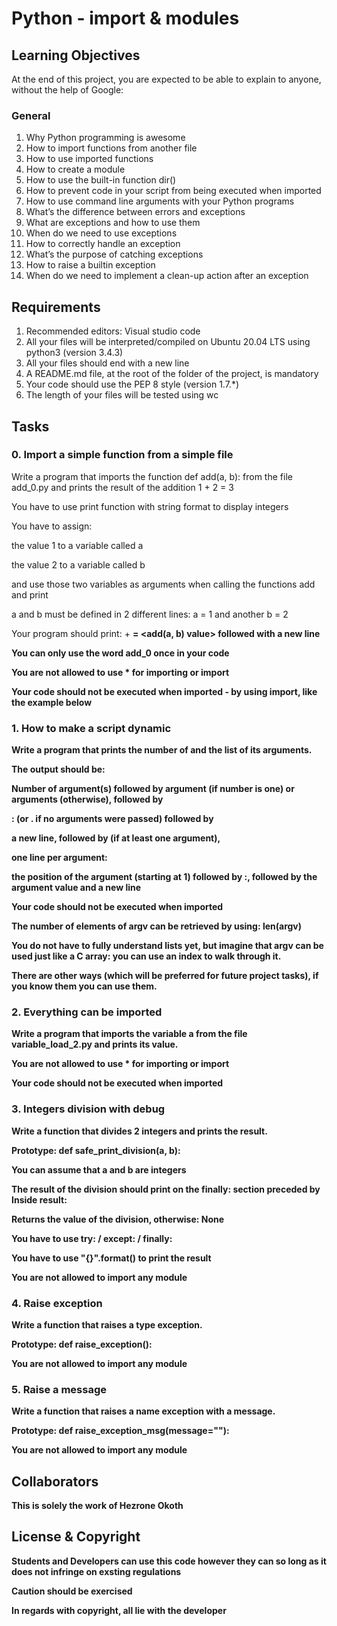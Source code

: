 # Python - import & modules

## Learning Objectives

At the end of this project, you are expected to be able to explain to anyone, without the help of Google:

### General

1. Why Python programming is awesome
2. How to import functions from another file
3. How to use imported functions
4. How to create a module
5. How to use the built-in function dir()
6. How to prevent code in your script from being executed when imported
7. How to use command line arguments with your Python programs
8. What’s the difference between errors and exceptions
9. What are exceptions and how to use them
10. When do we need to use exceptions
11. How to correctly handle an exception
12. What’s the purpose of catching exceptions
13. How to raise a builtin exception
14. When do we need to implement a clean-up action after an exception

## Requirements

1. Recommended editors: Visual studio code
2. All your files will be interpreted/compiled on Ubuntu 20.04 LTS using python3 (version 3.4.3)
3. All your files should end with a new line
4. A README.md file, at the root of the folder of the project, is mandatory
5. Your code should use the PEP 8 style (version 1.7.*)
6. The length of your files will be tested using wc

## Tasks

### 0. Import a simple function from a simple file

Write a program that imports the function def add(a, b): from the file add_0.py and prints the result of the addition 1 + 2 = 3

You have to use print function with string format to display integers

You have to assign:

the value 1 to a variable called a

the value 2 to a variable called b

and use those two variables as arguments when calling the functions add and print

a and b must be defined in 2 different lines: a = 1 and another b = 2

Your program should print: <a value> + <b value> = <add(a, b) value> followed with a new line

You can only use the word add_0 once in your code

You are not allowed to use * for importing or __import__

Your code should not be executed when imported - by using __import__, like the example below

### 1. How to make a script dynamic

Write a program that prints the number of and the list of its arguments.

The output should be:

Number of argument(s) followed by argument (if number is one) or arguments (otherwise), followed by

: (or . if no arguments were passed) followed by

a new line, followed by (if at least one argument),

one line per argument:

the position of the argument (starting at 1) followed by :, followed by the argument value and a new line

Your code should not be executed when imported

The number of elements of argv can be retrieved by using: len(argv)

You do not have to fully understand lists yet, but imagine that argv can be used just like a C array: you can use an index to walk through it.

There are other ways (which will be preferred for future project tasks), if you know them you can use them.

### 2. Everything can be imported

Write a program that imports the variable a from the file variable_load_2.py and prints its value.

You are not allowed to use * for importing or __import__

Your code should not be executed when imported

### 3. Integers division with debug

Write a function that divides 2 integers and prints the result.

Prototype: def safe_print_division(a, b):

You can assume that a and b are integers

The result of the division should print on the finally: section preceded by Inside result:

Returns the value of the division, otherwise: None

You have to use try: / except: / finally:

You have to use "{}".format() to print the result

You are not allowed to import any module

### 4. Raise exception

Write a function that raises a type exception.

Prototype: def raise_exception():

You are not allowed to import any module

### 5.  Raise a message

Write a function that raises a name exception with a message.

Prototype: def raise_exception_msg(message=""):

You are not allowed to import any module

## Collaborators

This is solely the work of Hezrone Okoth

## License & Copyright

Students and Developers can use this code however they can so long as it does not infringe on exsting regulations

Caution should be exercised

In regards with copyright, all lie with the developer
